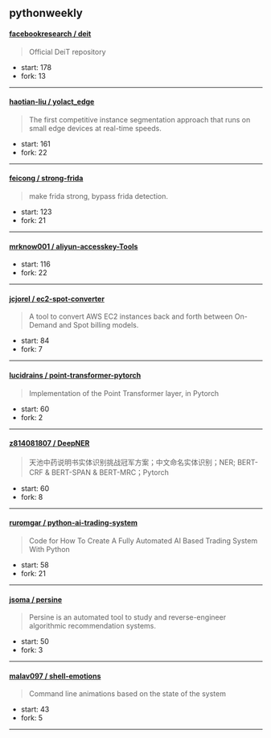 ## pythonweekly

#### [facebookresearch / deit](https://github.com/facebookresearch/deit)

> Official DeiT repository

+ start: 178
+ fork: 13

----


#### [haotian-liu / yolact_edge](https://github.com/haotian-liu/yolact_edge)

> The first competitive instance segmentation approach that runs on small edge devices at real-time speeds.

+ start: 161
+ fork: 22

----


#### [feicong / strong-frida](https://github.com/feicong/strong-frida)

> make frida strong, bypass frida detection.

+ start: 123
+ fork: 21

----


#### [mrknow001 / aliyun-accesskey-Tools](https://github.com/mrknow001/aliyun-accesskey-Tools)

> 

+ start: 116
+ fork: 22

----


#### [jcjorel / ec2-spot-converter](https://github.com/jcjorel/ec2-spot-converter)

> A tool to convert AWS EC2 instances back and forth between On-Demand and Spot billing models.

+ start: 84
+ fork: 7

----


#### [lucidrains / point-transformer-pytorch](https://github.com/lucidrains/point-transformer-pytorch)

> Implementation of the Point Transformer layer, in Pytorch

+ start: 60
+ fork: 2

----


#### [z814081807 / DeepNER](https://github.com/z814081807/DeepNER)

> 天池中药说明书实体识别挑战冠军方案；中文命名实体识别；NER; BERT-CRF & BERT-SPAN & BERT-MRC；Pytorch

+ start: 60
+ fork: 8

----


#### [ruromgar / python-ai-trading-system](https://github.com/ruromgar/python-ai-trading-system)

> Code for How To Create A Fully Automated AI Based Trading System With Python

+ start: 58
+ fork: 21

----


#### [jsoma / persine](https://github.com/jsoma/persine)

> Persine is an automated tool to study and reverse-engineer algorithmic recommendation systems.

+ start: 50
+ fork: 3

----


#### [malav097 / shell-emotions](https://github.com/malav097/shell-emotions)

> Command line animations based on the state of the system

+ start: 43
+ fork: 5

----


